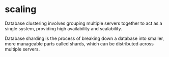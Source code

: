 # scaling

Database clustering involves grouping multiple servers together to act as a single system, providing high availability and scalability. 

Database sharding is the process of breaking down a database into smaller, more manageable parts called shards, which can be distributed across multiple servers.
